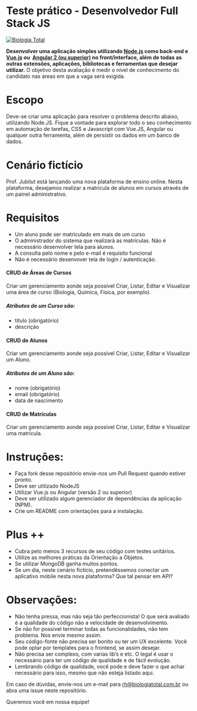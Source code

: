 # Teste prático - Desenvolvedor Full Stack JS

[![Biologia Total](https://www.biologiatotal.com.br/pages/biologiatotal/template/home/assets/images/logo-colorido.png)](https://www.biologiatotal.com.br/)

**Desenvolver uma aplicação simples utilizando [Node.js](https://nodejs.org) como back-end e [Vue.js](https://vuejs.org/) ou  [Angular 2 (ou superior)](https://angular.io/) no front/interface, além de todas as outras extensões, aplicações, bibliotecas e ferramentas que desejar utilizar.**
O objetivo desta avaliação é medir o nível de conhecimento do candidato nas áreas em que a vaga será exigida.

# Escopo
Deve-se criar uma aplicação para resolver o problema descrito abaixo, utilizando Node.JS. Fique a vontade para explorar todo o seu conhecimento em automação de tarefas, CSS e Javascript com Vue.JS, Angular ou qualquer outra ferramenta, além de persistir os dados em um banco de dados.

# Cenário fictício
Prof. Jubilut está lançando uma nova plataforma de ensino online. Nesta plataforma, desejamos realizar a matrícula de alunos em cursos através de um painel administrativo. 


# Requisitos
- Um aluno pode ser matriculado em mais de um curso
- O administrador do sistema que realizará as matrículas. Não é necessário desenvolver tela para alunos.
- A consulta pelo nome e pelo e-mail é requisito funcional
- Não é necessário desenvover tela de login / autenticação. 

#### CRUD de Áreas de Cursos
Criar um gerenciamento aonde seja possível Criar, Listar, Editar e Visualizar uma área de curso (Biologia, Química, Física, por exemplo). 

##### Atributos de um Curso são:
- título (obrigatório)
- descrição 

#### CRUD de Alunos
Criar um gerenciamento aonde seja possível Criar, Listar, Editar e Visualizar um Aluno. 

##### Atributos de um Aluno são:
- nome (obrigatório)
- email (obrigatório)
- data de nascimento

#### CRUD de Matrículas
Criar um gerenciamento aonde seja possível Criar, Listar, Editar e Visualizar uma matrícula. 

# Instruções:

- Faça fork desse repositório envie-nos um Pull Request quando estiver pronto.
- Deve ser utilizado NodeJS
- Utilizar Vue.js ou Angular (versão 2 ou superior)
- Deve ser utilizado algum gerenciador de dependências da aplicação (NPM). 
- Crie um README com orientações para a instalação.

# Plus ++ 
- Cubra pelo menos 3 recursos de seu código com testes unitários.
- Utilize as melhores práticas da Orientação a Objetos.
- Se utilizar MongoDB ganha muitos pontos.
- Se um dia, neste cenário fictício, pretendêssemos conectar um aplicativo mobile nesta nova plataforma? Que tal pensar em API? 


# Observações:

- Não tenha pressa, mas não seja tão perfeccionista! O que será avaliado é a qualidade do código não a velocidade de desenvolvimento.  
- Se não for possível terminar todas as funcionalidades, não tem problema. Nos envie mesmo assim.
- Seu código-fonte não precisa ser bonito ou ter um UX excelente. Você pode optar por templates para o frontend, se assim desejar.
- Não precisa ser complexo, com varias lib’s e etc. O legal é usar o necessário para ter um código de qualidade e de fácil evolução. 
- Lembrando código de qualidade, você pode e deve fazer o que achar necessário para isso, mesmo que não esteja listado aqui. 

Em caso de dúvidas, envie-nos um e-mail para rh@biologiatotal.com.br ou abra uma issue neste repositório.

Queremos você em nossa equipe!
